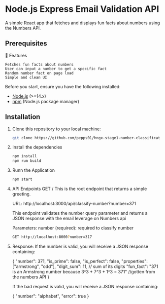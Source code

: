 # Node.js Express Email Validation API
A simple React app that fetches and displays fun facts about numbers using the Numbers API.
## Prerequisites

📌 Features

    Fetches fun facts about numbers
    User can input a number to get a specific fact
    Random number fact on page load
    Simple and clean UI

Before you start, ensure you have the following installed:

- [Node.js](https://nodejs.org/) (>=14.x)
- [npm](https://www.npmjs.com/) (Node.js package manager)

## Installation

1. Clone this repository to your local machine:

   ```bash
   git clone https://github.com/pepps01/hngx-stage1-number-classification-api.git


2. Install the dependencies 
   ```bash
   npm install 
   npm run build

3. Runn the Application 
    ```bash
    npm start

4. API Endpoints
    GET /
    This is the root endpoint that returns a simple greeting.

    URL: http://localhost:3000/api/classify-number?number=371
    
    This endpoint validates the number query parameter and returns a JSON response with the email leverage on Numbers api

    Parameters:
    number (required): required to classify number

    ```bash 
    GET http://localhost:8000?number=317


5. Response:
    If the number is valid, you will receive a JSON response containing:

    {
        "number": 371,
        "is_prime": false,
        "is_perfect": false,
        "properties": ["armstrong", "odd"],
        "digit_sum": 11,  // sum of its digits
        "fun_fact": "371 is an Armstrong number because 3^3 + 7^3 + 1^3 = 371" //gotten from the numbers API
    }
  
   If the bad request is valid, you will receive a JSON response containing:
  
    {
        "number": "alphabet",
        "error": true
    }

